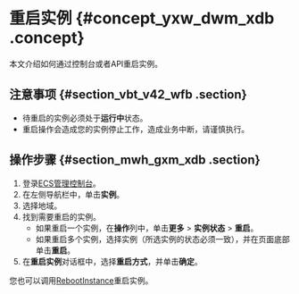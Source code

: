 # 重启实例 {#concept_yxw_dwm_xdb .concept}

本文介绍如何通过控制台或者API重启实例。

## 注意事项 {#section_vbt_v42_wfb .section}

-   待重启的实例必须处于**运行中**状态。
-   重启操作会造成您的实例停止工作，造成业务中断，请谨慎执行。

## 操作步骤 {#section_mwh_gxm_xdb .section}

1.  登录[ECS管理控制台](https://ecs.console.aliyun.com/?spm=a2c4g.11186623.2.9.FNEORG#/home)。
2.  在左侧导航栏中，单击**实例**。
3.  选择地域。
4.  找到需要重启的实例。
    -   如果重启一个实例，在**操作**列中，单击**更多** \> **实例状态** \> **重启**。
    -   如果重启多个实例，选择实例（所选实例的状态必须一致），并在页面底部单击**重启**。
5.  在**重启实例**对话框中，选择**重启方式**，并单击**确定**。

您也可以调用[RebootInstance](../../../../../intl.zh-CN/API参考/实例/RebootInstance.md#)重启实例。

